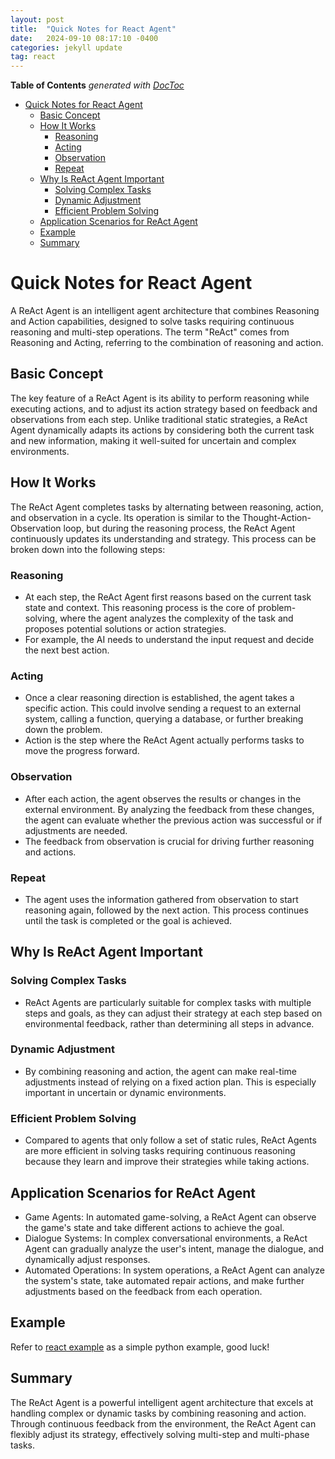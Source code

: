 ```yaml
---
layout: post
title:  "Quick Notes for React Agent"
date:   2024-09-10 08:17:10 -0400
categories: jekyll update
tag: react
---
```


<!-- START doctoc generated TOC please keep comment here to allow auto update -->
<!-- DON'T EDIT THIS SECTION, INSTEAD RE-RUN doctoc TO UPDATE -->
**Table of Contents**  *generated with [DocToc](https://github.com/thlorenz/doctoc)*

- [Quick Notes for React Agent](#quick-notes-for-react-agent)
  - [Basic Concept](#basic-concept)
  - [How It Works](#how-it-works)
    - [Reasoning](#reasoning)
    - [Acting](#acting)
    - [Observation](#observation)
    - [Repeat](#repeat)
  - [Why Is ReAct Agent Important](#why-is-react-agent-important)
    - [Solving Complex Tasks](#solving-complex-tasks)
    - [Dynamic Adjustment](#dynamic-adjustment)
    - [Efficient Problem Solving](#efficient-problem-solving)
  - [Application Scenarios for ReAct Agent](#application-scenarios-for-react-agent)
  - [Example](#example)
  - [Summary](#summary)

<!-- END doctoc generated TOC please keep comment here to allow auto update -->

# Quick Notes for React Agent

A ReAct Agent is an intelligent agent architecture that combines Reasoning and Action capabilities, designed to solve tasks requiring continuous reasoning and multi-step operations. The term "ReAct" comes from Reasoning and Acting, referring to the combination of reasoning and action.

## Basic Concept
The key feature of a ReAct Agent is its ability to perform reasoning while executing actions, and to adjust its action strategy based on feedback and observations from each step. Unlike traditional static strategies, a ReAct Agent dynamically adapts its actions by considering both the current task and new information, making it well-suited for uncertain and complex environments.

## How It Works
The ReAct Agent completes tasks by alternating between reasoning, action, and observation in a cycle. Its operation is similar to the Thought-Action-Observation loop, but during the reasoning process, the ReAct Agent continuously updates its understanding and strategy. This process can be broken down into the following steps:

### Reasoning

- At each step, the ReAct Agent first reasons based on the current task state and context. This reasoning process is the core of problem-solving, where the agent analyzes the complexity of the task and proposes potential solutions or action strategies.
- For example, the AI needs to understand the input request and decide the next best action.

### Acting

- Once a clear reasoning direction is established, the agent takes a specific action. This could involve sending a request to an external system, calling a function, querying a database, or further breaking down the problem.
- Action is the step where the ReAct Agent actually performs tasks to move the progress forward.

### Observation

- After each action, the agent observes the results or changes in the external environment. By analyzing the feedback from these changes, the agent can evaluate whether the previous action was successful or if adjustments are needed.
- The feedback from observation is crucial for driving further reasoning and actions.

### Repeat

- The agent uses the information gathered from observation to start reasoning again, followed by the next action. This process continues until the task is completed or the goal is achieved.

## Why Is ReAct Agent Important

### Solving Complex Tasks

- ReAct Agents are particularly suitable for complex tasks with multiple steps and goals, as they can adjust their strategy at each step based on environmental feedback, rather than determining all steps in advance.

### Dynamic Adjustment

- By combining reasoning and action, the agent can make real-time adjustments instead of relying on a fixed action plan. This is especially important in uncertain or dynamic environments.

### Efficient Problem Solving

- Compared to agents that only follow a set of static rules, ReAct Agents are more efficient in solving tasks requiring continuous reasoning because they learn and improve their strategies while taking actions.

## Application Scenarios for ReAct Agent
- Game Agents: In automated game-solving, a ReAct Agent can observe the game's state and take different actions to achieve the goal.
- Dialogue Systems: In complex conversational environments, a ReAct Agent can gradually analyze the user's intent, manage the dialogue, and dynamically adjust responses.
- Automated Operations: In system operations, a ReAct Agent can analyze the system's state, take automated repair actions, and make further adjustments based on the feedback from each operation.

## Example

Refer to [react example](https://github.com/gyliu513/langX101/blob/main/react/react1.py) as a simple python example, good luck!

## Summary
The ReAct Agent is a powerful intelligent agent architecture that excels at handling complex or dynamic tasks by combining reasoning and action. Through continuous feedback from the environment, the ReAct Agent can flexibly adjust its strategy, effectively solving multi-step and multi-phase tasks.
